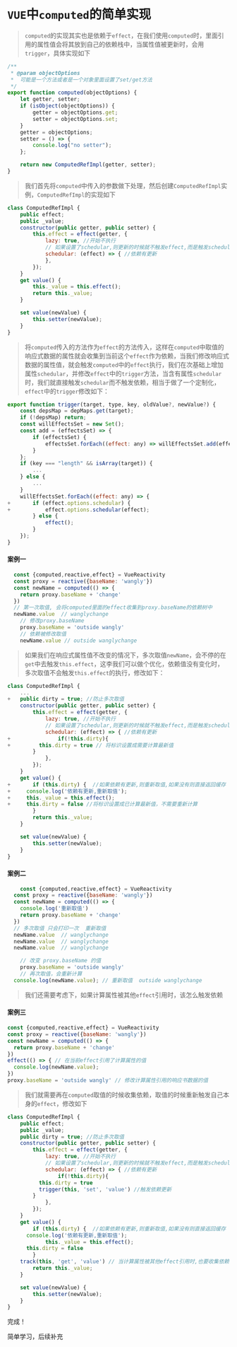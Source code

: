 # `VUE`中`computed`的简单实现

> `computed`的实现其实也是依赖于`effect`，在我们使用`computed`时，里面引用的属性值会将其放到自己的依赖栈中，当属性值被更新时，会用`trigger`，具体实现如下

```js
/**
 * @param objectOptions
 *  可能是一个方法或者是一个对象里面设置了set/get方法
 */
export function computed(objectOptions) {
	let getter, setter;
	if (isObject(objectOptions)) {
		getter = objectOptions.get;
		setter = objectOptions.set;
	}
	getter = objectOptions;
	setter = () => {
		console.log("no setter");
	};

	return new ComputedRefImpl(getter, setter);
}
```

> 我们首先将`computed`中传入的参数做下处理，然后创建`ComputedRefImpl`实例，`ComputedRefImpl`的实现如下

```js
class ComputedRefImpl {
	public effect;
	public _value;
	constructor(public getter, public setter) {
		this.effect = effect(getter, {
			lazy: true, //开始不执行
			// 如果设置了schedular,则更新的时候就不触发effect,而是触发schedular
			schedular: (effect) => { //依赖有更新
			},
		});
	}
	get value() {
		this._value = this.effect();
		return this._value;
	}

	set value(newValue) {
		this.setter(newValue);
	}
}
```

> 将`computed`传入的方法作为`effect`的方法传入，这样在`computed`中取值的响应式数据的属性就会收集到当前这个`effect`作为依赖，当我们修改响应式数据的属性值，就会触发`computed`中的`effect`执行，我们在次基础上增加属性`schedular`，并修改`effect`中的`trigger`方法，当含有属性`schedular`时，我们就直接触发`schedular`而不触发依赖，相当于做了一个定制化，`effect`中的`trigger`修改如下：

```js
export function trigger(target, type, key, oldValue?, newValue?) {
	const depsMap = depMaps.get(target);
	if (!depsMap) return;
	const willEffectsSet = new Set();
	const add = (effectsSet) => {
		if (effectsSet) {
			effectsSet.forEach((effect: any) => willEffectsSet.add(effect));
		}
	};
	if (key === "length" && isArray(target)) {
		...
	} else {
		...
	}
	willEffectsSet.forEach((effect: any) => {
+		if (effect.options.schedular) {
+			effect.options.schedular(effect);
		} else {
			effect();
		}
	});
}

```

#### 案例一

```js
  const {computed,reactive,effect} = VueReactivity
  const proxy = reactive({baseName: 'wangly'})
  const newName = computed(() => {
    return proxy.baseName + 'change'
  })
  // 第一次取值, 会将computed里面的effect收集到proxy.baseName的依赖树中
  newName.value  // wanglychange
	// 修改proxy.baseName
	proxy.baseName = 'outside wangly'
	// 依赖被修改取值
	newName.value // outside wanglychange
```

> 如果我们在响应式属性值不改变的情况下，多次取值`newName`，会不停的在`get`中去触发`this.effect`，这李我们可以做个优化，依赖值没有变化时，多次取值不会触发`this.effect`的执行，修改如下：

```js
class ComputedRefImpl {
	...
+	public dirty = true; //防止多次取值
	constructor(public getter, public setter) {
		this.effect = effect(getter, {
			lazy: true, //开始不执行
			// 如果设置了schedular,则更新的时候就不触发effect,而是触发schedular
			schedular: (effect) => { //依赖有更新
+				if(!this.dirty){ 
+         this.dirty = true // 将标识设置成需要计算最新值
        }
			},
		});
	}
	get value() {
+		if (this.dirty) {  //如果依赖有更新,则重新取值,如果没有则直接返回缓存
+     console.log('依赖有更新,重新取值');
+     this._value = this.effect();
+     this.dirty = false //将标识设置成已计算最新值，不需要重新计算
		}
		return this._value;
	}

	set value(newValue) {
		this.setter(newValue);
	}
}

```

#### 案例二

```js
	const {computed,reactive,effect} = VueReactivity
  const proxy = reactive({baseName: 'wangly'})
  const newName = computed(() => {
    console.log('重新取值')
    return proxy.baseName + 'change'
  })
  // 多次取值 只会打印一次  重新取值
  newName.value  // wanglychange
  newName.value  // wanglychange
  newName.value  // wanglychange

	// 改变 proxy.baseName 的值
	proxy.baseName = 'outside wangly'
	// 再次取值，会重新计算
  console.log(newName.value); // 重新取值  outside wanglychange
```

> 我们还需要考虑下，如果计算属性被其他`effect`引用时，该怎么触发依赖

#### 案例三

```js
const {computed,reactive,effect} = VueReactivity
const proxy = reactive({baseName: 'wangly'})
const newName = computed(() => {
  return proxy.baseName + 'change'
})
effect(() => { // 在当前effect引用了计算属性的值
  console.log(newName.value);
})
proxy.baseName = 'outside wangly' // 修改计算属性引用的响应书数据的值
```

> 我们就需要再在`computed`取值的时候收集依赖，取值的时候重新触发自己本身的`effect`，修改如下

```js
class ComputedRefImpl {
	public effect;
	public _value;
	public dirty = true; //防止多次取值
	constructor(public getter, public setter) {
		this.effect = effect(getter, {
			lazy: true, //开始不执行
			// 如果设置了schedular,则更新的时候就不触发effect,而是触发schedular
			schedular: (effect) => { //依赖有更新
				if(!this.dirty){
          this.dirty = true
          trigger(this, 'set', 'value') //触发依赖更新
        }
			},
		});
	}
	get value() {
		if (this.dirty) {  //如果依赖有更新,则重新取值,如果没有则直接返回缓存
      console.log('依赖有更新,重新取值');
			this._value = this.effect();
      this.dirty = false
		}
    track(this, 'get', 'value') // 当计算属性被其他effect引用时,也要收集依赖
		return this._value;
	}

	set value(newValue) {
		this.setter(newValue);
	}
}

```

完成！

简单学习，后续补充